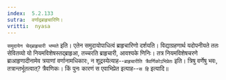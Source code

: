 ```yaml
---
index:  5.2.133
sutra:  वर्णाद्रब्राहृचारिणि।
vritti:  nyasa
---
```


`समुदायेन चेद्ब्राहृचारी भष्यते` इति। एतेन समुदायोपाधित्वं ब्राहृचारिणो दर्शयति। विद्याग्रहणार्थ यदोपनीयते ततः सेवितव्यो यो नियमविशेषस्तद्ब्राहृआ, तच्चरति ब्राहृचारी, आवश्यके णिनिः। तत्र नियमविशेषचरणे ब्राआहृणादीनामेव त्रयाणां वर्णानामधिकारः, न शूद्रस्येत्याह--`ब्राहृचारीति त्रैवर्णिकोऽभिप्रेतः` इति। त्रिषु वर्णेषु भवः, तत्रान्तर्भूतत्वात्? त्रैवणिकः। किं पुनः कारणं स एवाभिप्रेत इत्याह--`स हि` इत्यादि॥
